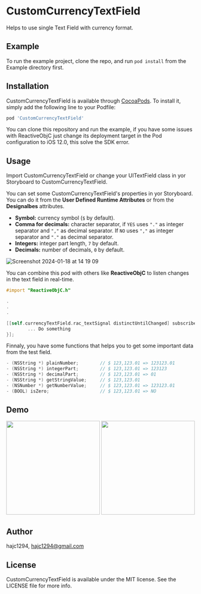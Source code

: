 # CustomCurrencyTextField

Helps to use single Text Field with currency format.

## Example

To run the example project, clone the repo, and run `pod install` from the Example directory first.

## Installation

CustomCurrencyTextField is available through [CocoaPods](https://cocoapods.org). To install
it, simply add the following line to your Podfile:

```ruby
pod 'CustomCurrencyTextField'
```

You can clone this repository and run the example, if you have some issues with ReactiveObjC just change its deployment target in the Pod configuration to iOS 12.0, this
solve the SDK error.

## Usage

Import CustomCurrencyTextField or change your UITextField class in yor Storyboard to CustomCurrencyTextField.

You can set some CustomCurrencyTextField's properties in yor Storyboard. You can do it from the **User Defined Runtime Attributes** or from the **Designalbes** attributes.

- **Symbol:** currency symbol (`$` by default).
- **Comma for decimals:** character separator, if `YES` uses `"."` as integer separator and `","` as decimal separator. If `NO` uses `","` as integer separator and `"."` as decimal separator.
- **Integers:** integer part length, `7` by default.
- **Decimals:** number of decimals, `0` by default.

![Screenshot 2024-01-18 at 14 19 09](https://github.com/hajc1294/CustomCurrencyTextField/assets/61942641/2059ca37-b92e-4d1b-ae9c-5bc21a315111)

You can combine this pod with others like **ReactiveObjC** to listen changes in the text field in real-time.

```Objective-C
#import "ReactiveObjC.h"

.
.
.

[[self.currencyTextField.rac_textSignal distinctUntilChanged] subscribeNext: ^(NSString * value) {
        ... Do something
}];
```
Finnaly, you have some functions that helps you to get some important data from the test field.

```Objective-C
- (NSString *) plainNumber;        // $ 123,123.01 => 123123.01
- (NSString *) integerPart;        // $ 123,123.01 => 123123
- (NSString *) decimalPart;        // $ 123,123.01 => 01
- (NSString *) getStringValue;     // $ 123,123.01
- (NSNumber *) getNumberValue;     // $ 123,123.01 => 123123.01
- (BOOL) isZero;                   // $ 123,123.01 => NO
```

## Demo

<img src="https://github.com/hajc1294/CustomCurrencyTextField/assets/61942641/59287955-e1e5-4171-8720-d21db621ac7a" width="250">   <img src="https://github.com/hajc1294/CustomCurrencyTextField/assets/61942641/93e9269b-2fe3-480b-8328-7939cdf9c1ad" width="250">

## Author

hajc1294, hajc1294@gmail.com

## License

CustomCurrencyTextField is available under the MIT license. See the LICENSE file for more info.
